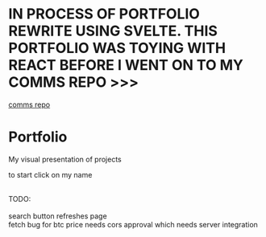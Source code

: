 # IN PROCESS OF PORTFOLIO REWRITE USING SVELTE. THIS PORTFOLIO WAS TOYING WITH REACT BEFORE I WENT ON TO MY COMMS REPO >>>
[comms repo](https://comm-a-fomastreeman.vercel.app/)


# Portfolio
My visual presentation of projects

to start click on my name 

<br />
TODO: <br />
<br />
   search button refreshes page <br /> 
   fetch bug for btc price needs cors approval which needs server integration </br>

